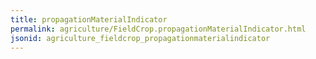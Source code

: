 ```yaml
---
title: propagationMaterialIndicator
permalink: agriculture/FieldCrop.propagationMaterialIndicator.html
jsonid: agriculture_fieldcrop_propagationmaterialindicator
---
```

